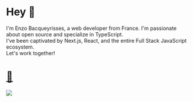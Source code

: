 # Hey 👋
I'm Enzo Bacqueyrisses, a web developer from France. I'm passionate about open source and specialize in TypeScript. 
<br />
I've been captivated by Next.js, React, and the entire Full Stack JavaScript ecosystem.
<br />
Let's work together!
# [📧](mailto:bacqueyrisses@proton.me) 

[<img src="https://user-images.githubusercontent.com/96829831/207169205-13ec50fc-3732-4582-b9ca-63a7ccc1e35a.png">](https://www.bacqueyrisses.dev)
